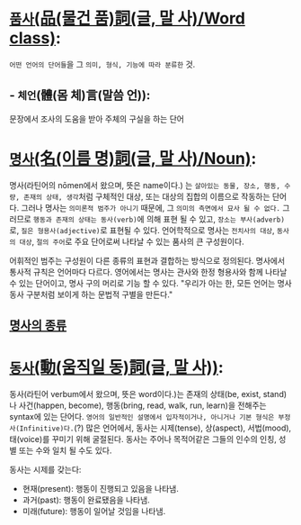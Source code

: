 # [``품사``(品(물건 품)詞(글, 말 사)/Word class)](https://dic.daum.net/word/view.do?wordid=kkw000280267&q=%ED%92%88%EC%82%AC&supid=kku000357778): 
`어떤 언어의 단어들`을 그 `의미, 형식, 기능에 따라 분류한` 것.
## - `체언`(體(몸 체)言(말씀 언)): 
문장에서 조사의 도움을 받아 주체의 구실을 하는 단어

# [`명사`(名(이름 명)詞(글, 말 사)/Noun)](https://en.wikipedia.org/wiki/Noun):
명사(라틴어의 nōmen에서 왔으며, 뜻은 name이다.) 는 `살아있는 동물, 장소, 행동, 수량, 존재의 상태, 생각`처럼 구체적인 대상, 또는 대상의 집합의 이름으로 작동하는 단어다. 그러나 명사는 `의미론적 범주가 아니기` 때문에, 그 `의미의 측면에서 묘사 될 수 없다.` 그러므로 `행동과 존재의 상태는 동사(verb)`에 의해 표현 될 수 있고, `장소는 부사(adverb)`로, `질은 형용사(adjective)`로 표현될 수 있다. 언어학적으로 명사는 `전치사의 대상`, `동사의 대상`, `절의 주어`로 주요 단어로써 나타날 수 있는 품사의 큰 구성원이다.

어휘적인 범주는 구성원이 다른 종류의 표현과 결합하는 방식으로 정의된다. 명사에서 통사적 규칙은 언어마다 다르다. 영어에서는 명사는 관사와 한정 형용사와 함께 나타날 수 있는 단어이고, 명사 구의 머리로 기능 할 수 있다.
"우리가 아는 한, 모든 언어는 명사 동사 구분처럼 보이게 하는 문법적 구별을 만든다."

## [명사의 종류](Noun.md)

# [`동사`(動(움직일 동)詞(글, 말 사))](https://en.wikipedia.org/wiki/Verb):
동사(라틴어 verbum에서 왔으며, 뜻은 word이다.)는 존재의 상태(be, exist, stand)나 사건(happen, become), 행동(bring, read, walk, run, learn)을 전해주는 syntax에 있는 단어다. `영어의 일반적인 설명에서 입자적이거나, 아니거나 기본 형식은 부정사(Infinitive)다.`(?) 많은 언어에서, 동사는 시제(tense), 상(aspect), 서법(mood), 태(voice)를 꾸미기 위해 굴절된다. 동사는 주어나 목적어같은 그들의 인수의 인칭, 성별 또는 수와 일치 될 수도 있다.

동사는 시제를 갖는다:
- 현재(present): 행동이 진행되고 있음을 나타냄.
- 과거(past): 행동이 완료됐음을 나타냄.
- 미래(future): 행동이 일어날 것임을 나타냄.










